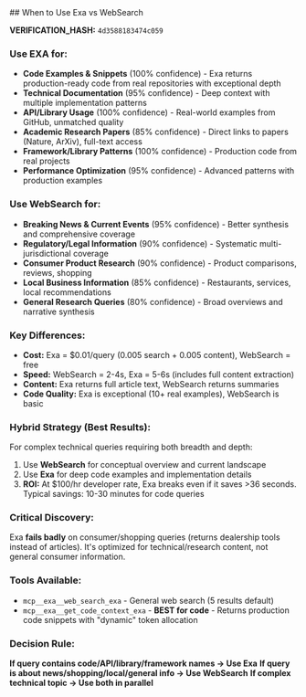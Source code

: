 <exa>
## When to Use Exa vs WebSearch

**VERIFICATION_HASH:** `4d3588183474c059`


### Use EXA for:
- **Code Examples & Snippets** (100% confidence) - Exa returns production-ready code from real repositories with exceptional depth
- **Technical Documentation** (95% confidence) - Deep context with multiple implementation patterns
- **API/Library Usage** (100% confidence) - Real-world examples from GitHub, unmatched quality
- **Academic Research Papers** (85% confidence) - Direct links to papers (Nature, ArXiv), full-text access
- **Framework/Library Patterns** (100% confidence) - Production code from real projects
- **Performance Optimization** (95% confidence) - Advanced patterns with production examples

### Use WebSearch for:
- **Breaking News & Current Events** (95% confidence) - Better synthesis and comprehensive coverage
- **Regulatory/Legal Information** (90% confidence) - Systematic multi-jurisdictional coverage
- **Consumer Product Research** (90% confidence) - Product comparisons, reviews, shopping
- **Local Business Information** (85% confidence) - Restaurants, services, local recommendations
- **General Research Queries** (80% confidence) - Broad overviews and narrative synthesis

### Key Differences:
- **Cost:** Exa = $0.01/query (0.005 search + 0.005 content), WebSearch = free
- **Speed:** WebSearch = 2-4s, Exa = 5-6s (includes full content extraction)
- **Content:** Exa returns full article text, WebSearch returns summaries
- **Code Quality:** Exa is exceptional (10+ real examples), WebSearch is basic

### Hybrid Strategy (Best Results):
For complex technical queries requiring both breadth and depth:
1. Use **WebSearch** for conceptual overview and current landscape
2. Use **Exa** for deep code examples and implementation details
3. **ROI:** At $100/hr developer rate, Exa breaks even if it saves >36 seconds. Typical savings: 10-30 minutes for code queries

### Critical Discovery:
Exa **fails badly** on consumer/shopping queries (returns dealership tools instead of articles). It's optimized for technical/research content, not general consumer information.

### Tools Available:
- `mcp__exa__web_search_exa` - General web search (5 results default)
- `mcp__exa__get_code_context_exa` - **BEST for code** - Returns production code snippets with "dynamic" token allocation

### Decision Rule:
**If query contains code/API/library/framework names → Use Exa**
**If query is about news/shopping/local/general info → Use WebSearch**
**If complex technical topic → Use both in parallel**
</exa>